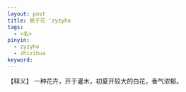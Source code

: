 ```yaml
---     
layout: post    
title: 栀子花 'zyzyho         
tags:    
  - <名>       
pinyin:       
  - zyzyho     
  - zhizihua       
keyword:     
---    
```


【释义】 一种花卉，开于灌木，初夏开较大的白花，香气浓郁。           

